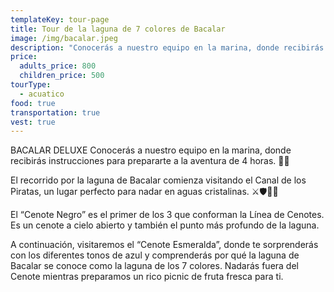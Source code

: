 ```yaml
---
templateKey: tour-page
title: Tour de la laguna de 7 colores de Bacalar
image: /img/bacalar.jpeg
description: "Conocerás a nuestro equipo en la marina, donde recibirás instrucciones para prepararte a la aventura de 4 horas. \U0001F6A4\U0001F30A  El recorrido por la laguna de Bacalar comienza visitando el Canal de los Piratas, un lugar perfecto para nadar en aguas cristalinas. ⚔\U0001F6E1\U0001F3F4‍☠‍  El “Cenote Negro” es el primer de los 3 que conforman la Línea de Cenotes. Es un cenote a cielo abierto y también el punto más profundo de la laguna.   A continuación, visitaremos el “Cenote Esmeralda”, donde te sorprenderás con los diferentes tonos de azul y comprenderás por qué la laguna de Bacalar se conoce como la laguna de los 7 colores. Nadarás fuera del Cenote mientras preparamos un rico picnic de fruta fresca para ti.   Nuestro siguiente punto es el “Cenote Cocalitos”, hogar de estromatolitos, que se conocen como piedras vivas y se consideran la forma de vida más antigua del planeta.   Finalmente, conocerás la isla de las aves, donde podrás relajarte y nadar.  El recorrido es español y en inglés.   HORA DE INICIO: 12 PM, favor de llegar 30 minutos antes  DURACIÓN: 3.5 horas a 4 horas  INCLUYE Bebidas: tequila, cerveza, jugo, refrescos y agua Fruta y botanas Chalecos salvavidas Guía bilingüe  $800 pesos por persona,  Niños menores de 5 años no pagan De 6 a 9 años pagan $500 De 10 años en adelante pagan completo."
price:
  adults_price: 800
  children_price: 500
tourType:
  - acuatico
food: true
transportation: true
vest: true
---
```

BACALAR DELUXE Conocerás a nuestro equipo en la marina, donde recibirás instrucciones para prepararte a la aventura de 4 horas. 🚤🌊

El recorrido por la laguna de Bacalar comienza visitando el Canal de los Piratas, un lugar perfecto para nadar en aguas cristalinas. ⚔🛡🏴‍☠‍

El “Cenote Negro” es el primer de los 3 que conforman la Línea de Cenotes. Es un cenote a cielo abierto y también el punto más profundo de la laguna. 

A continuación, visitaremos el “Cenote Esmeralda”, donde te sorprenderás con los diferentes tonos de azul y comprenderás por qué la laguna de Bacalar se conoce como la laguna de los 7 colores. Nadarás fuera del Cenote mientras preparamos un rico picnic de fruta fresca para ti.